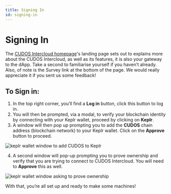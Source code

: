```yaml
---
title: Signing In
id: signing-in
---
```


# Signing In

The [CUDOS Intercloud homepage](https://intercloud.cudos.org/)'s landing page sets out to explains more about the CUDOS Intercloud, as well as its features, it is also your gateway to the dApp. Take a second to familiarise yourself if you haven’t already. Also, of note is the Survey link at the bottom of the page. We would really appreciate it if you sent us some feedback!

## To Sign in:

1. In the top right corner, you’ll find a **Log in** button, click this button to log in. 
2. You will then be prompted, via a modal, to verify your blockchain identity by connecting with your Keplr wallet, proceed by clicking on **Keplr**. 
3. A window will then pop up prompting you to add the **CUDOS** chain address (blockchain network) to your Keplr wallet. Click on the **Approve** button to proceed.

![keplr wallet window to add CUDOS to Keplr](@site/static/img/intercloud-add-CUDOS-to-keplr.png)


4. A second window will pop-up prompting you to prove ownership and verify that you are trying to connect to CUDOS Intercloud. You will need to **Approve** this as well. 

![keplr wallet window asking to prove ownership](@site/static/img/intercloud-prove-ownership-keplr.png)


With that, you’re all set up and ready to make some machines!